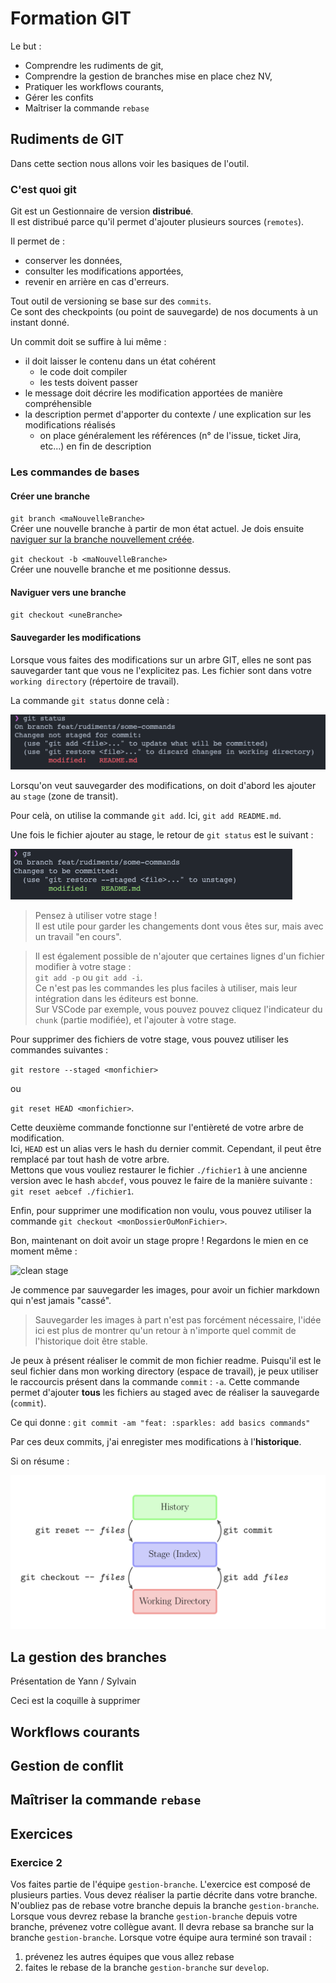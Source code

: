 # Formation GIT

Le but :

- Comprendre les rudiments de git,
- Comprendre la gestion de branches mise en place chez NV,
- Pratiquer les workflows courants,
- Gérer les confits
- Maîtriser la commande `rebase`

## Rudiments de GIT

Dans cette section nous allons voir les basiques de l'outil.

### C'est quoi git

Git est un Gestionnaire de version **distribué**.  
Il est distribué parce qu'il permet d'ajouter plusieurs sources (`remotes`).

Il permet de :

- conserver les données,
- consulter les modifications apportées,
- revenir en arrière en cas d'erreurs.

Tout outil de versioning se base sur des `commits`.  
Ce sont des checkpoints (ou point de sauvegarde) de nos documents à un instant donné.

Un commit doit se suffire à lui même :

- il doit laisser le contenu dans un état cohérent
  - le code doit compiler
  - les tests doivent passer
- le message doit décrire les modification apportées de manière compréhensible
- la description permet d'apporter du contexte / une explication sur les modifications réalisés
  - on place généralement les références (n° de l'issue, ticket Jira, etc...) en fin de description

### Les commandes de bases

#### Créer une branche

`git branch <maNouvelleBranche>`  
Créer une nouvelle branche à partir de mon état actuel. Je dois ensuite [naviguer sur la branche nouvellement créée](#naviguer-vers-une-branche).

`git checkout -b <maNouvelleBranche>`  
Créer une nouvelle branche et me positionne dessus.

#### Naviguer vers une branche

`git checkout <uneBranche>`

#### Sauvegarder les modifications

Lorsque vous faites des modifications sur un arbre GIT, elles ne sont pas sauvegarder tant que vous ne l'explicitez pas. Les fichier sont dans votre `working directory` (répertoire de travail).

La commande `git status` donne celà :

![unstaged](./images/unstaged.png)

Lorsqu'on veut sauvegarder des modifications, on doit d'abord les ajouter au `stage` (zone de transit).

Pour celà, on utilise la commande `git add`. Ici, `git add README.md`.

Une fois le fichier ajouter au stage, le retour de `git status` est le suivant :

![staged](images/staged.png)

> Pensez à utiliser votre stage !  
> Il est utile pour garder les changements dont vous êtes sur, mais avec un travail "en cours".

> Il est également possible de n'ajouter que certaines lignes d'un fichier modifier à votre stage :  
> `git add -p` ou `git add -i`.  
> Ce n'est pas les commandes les plus faciles à utiliser, mais leur intégration dans les éditeurs est bonne.  
> Sur VSCode par exemple, vous pouvez pouvez cliquez l'indicateur du `chunk` (partie modifiée), et l'ajouter à votre stage.

Pour supprimer des fichiers de votre stage, vous pouvez utiliser les commandes suivantes :

`git restore --staged <monfichier>`

ou

`git reset HEAD <monfichier>`.

Cette deuxième commande fonctionne sur l'entièreté de votre arbre de modification.  
Ici, `HEAD` est un alias vers le hash du dernier commit. Cependant, il peut être remplacé par tout hash de votre arbre.  
Mettons que vous vouliez restaurer le fichier `./fichier1` à une ancienne version avec le hash `abcdef`, vous pouvez le faire de la manière suivante :  
`git reset aebcef ./fichier1`.

Enfin, pour supprimer une modification non voulu, vous pouvez utiliser la commande `git checkout <monDossierOuMonFichier>`.

Bon, maintenant on doit avoir un stage propre ! Regardons le mien en ce moment même :

![clean stage](./images/full-staged.png)

Je commence par sauvegarder les images, pour avoir un fichier markdown qui n'est jamais "cassé".

> Sauvegarder les images à part n'est pas forcément nécessaire, l'idée ici est plus de montrer qu'un retour à n'importe quel commit de l'historique doit être stable.

Je peux à présent réaliser le commit de mon fichier readme. Puisqu'il est le seul fichier dans mon working directory (espace de travail), je peux utiliser le raccourcis présent dans la commande `commit` : `-a`. Cette commande permet d'ajouter **tous** les fichiers au staged avec de réaliser la sauvegarde (`commit`).

Ce qui donne : `git commit -am "feat: :sparkles: add basics commands"`

Par ces deux commits, j'ai enregister mes modifications à l'**historique**.

Si on résume :

![basic resume](./images/basics-resume.png)

## La gestion des branches

Présentation de Yann / Sylvain

Ceci est la coquille à supprimer

## Workflows courants

## Gestion de conflit

## Maîtriser la commande `rebase`

## Exercices

### Exercice 2

Vos faites partie de l'équipe `gestion-branche`.
L'exercice est composé de plusieurs parties.
Vous devez réaliser la partie décrite dans votre branche.
N'oubliez pas de rebase votre branche depuis la branche `gestion-branche`.
Lorsque vous devrez rebase la branche `gestion-branche` depuis votre branche, prévenez votre collègue avant.
Il devra rebase sa branche sur la branche `gestion-branche`.
Lorsque votre équipe aura terminé son travail :

1. prévenez les autres équipes que vous allez rebase
2. faites le rebase de la branche `gestion-branche` sur `develop`.
